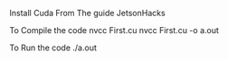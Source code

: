 Install Cuda From The guide JetsonHacks

To Compile the code 
	nvcc First.cu
	nvcc First.cu -o a.out

To Run the code
	./a.out

